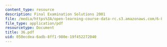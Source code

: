 ```yaml
---
content_type: resource
description: Final Examination Solutions 2001
file: /media/https%3A/open-learning-course-data-rc.s3.amazonaws.com/6-821-programming-languages-fall-2002/050ecdea6adb8ff1980e19f452272040_36.pdf
file_type: application/pdf
resourcetype: Document
title: 36.pdf
uid: 050ecdea-6adb-8ff1-980e-19f452272040
---
```


